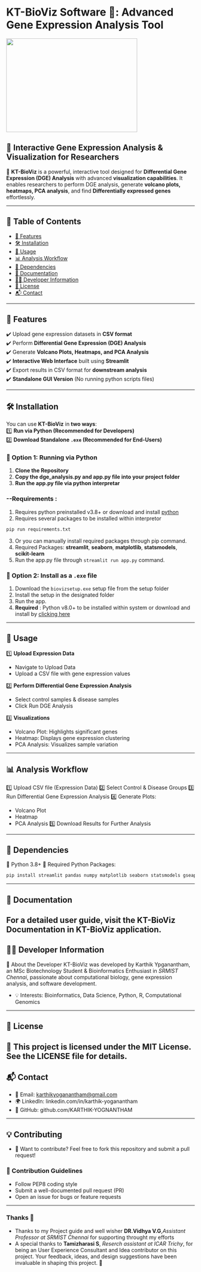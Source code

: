 # KT-BioViz Software 🧬: Advanced Gene Expression Analysis Tool 
<img width="350" height="250" src="https://github.com/user-attachments/assets/ba0d7dd6-c73a-408b-bce7-e9793d647f1d">


## 🔬 Interactive Gene Expression Analysis & Visualization for Researchers

🚀 **KT-BioViz** is a powerful, interactive tool designed for **Differential Gene Expression (DGE) Analysis** with advanced **visualization capabilities**. It enables researchers to perform DGE analysis, generate **volcano plots, heatmaps, PCA analysis**, and find **Differentially expressed genes** effortlessly.

---

## 📖 Table of Contents
- [🚀 Features](#-features)
- [🛠 Installation](#-installation)
- [📂 Usage](#-usage)
- [📊 Analysis Workflow](#-analysis-workflow)
- [📌 Dependencies](#-dependencies)
- [📖 Documentation](#-documentation)
- [👨‍💻 Developer Information](#-developer-information)
- [📝 License](#-license)
- [📬 Contact](#-contact)

---

## 🚀 Features
✔️ Upload gene expression datasets in **CSV format**  
✔️ Perform **Differential Gene Expression (DGE) Analysis**  
✔️ Generate **Volcano Plots, Heatmaps, and PCA Analysis**  
✔️ **Interactive Web Interface** built using **Streamlit**  
✔️ Export results in CSV format for **downstream analysis**  
✔️ **Standalone GUI Version** (No running python scripts files)

---

## 🛠 Installation
You can use **KT-BioViz** in **two ways**:  
1️⃣ **Run via Python (Recommended for Developers)**  
2️⃣ **Download Standalone `.exe` (Recommended for End-Users)**  

### 🔹 Option 1: Running via Python
1. **Clone the Repository**  
2. **Copy the dge_analysis.py and app.py file into your project folder**
3. **Run the app.py file via python interpretar**
  ### --Requirements :
1. Requires python preinstalled v3.8+ or download and install [python](https://www.python.org/downloads/)
2. Requires several packages to be installed within interpretor
```Bash
pip run requirements.txt
```
3. Or you can manually install required packages through pip command.
4. Required Packages: **streamlit**, **seaborn**, **matplotlib**, **statsmodels**, **scikit-learn**
5. Run the app.py file through `streamlit run app.py` command.

### 🔹 Option 2: Install as a `.exe` file
1. Download the `biovizsetup.exe` setup file from the setup folder
2. Install the setup in the designated folder
3. Run the app.
4. **Required** : Python v8.0+ to be installed within system or download and install by [clicking here](https://www.python.org/downloads/)

---

## 📂 Usage
1️⃣ **Upload Expression Data**
- Navigate to Upload Data
- Upload a CSV file with gene expression values

2️⃣ **Perform Differential Gene Expression Analysis**
- Select control samples & disease samples
- Click Run DGE Analysis

3️⃣ **Visualizations**
- Volcano Plot: Highlights significant genes
- Heatmap: Displays gene expression clustering
- PCA Analysis: Visualizes sample variation

---

## 📊 Analysis Workflow
1️⃣ Upload CSV file (Expression Data)
2️⃣ Select Control & Disease Groups
3️⃣ Run Differential Gene Expression Analysis
4️⃣ Generate Plots:
   - Volcano Plot
   - Heatmap
   - PCA Analysis
5️⃣ Download Results for Further Analysis

---
## 📌 Dependencies
🔹 Python 3.8+
🔹 Required Python Packages:
```bash
pip install streamlit pandas numpy matplotlib seaborn statsmodels gseapy
```

---
## 📖 Documentation
For a detailed user guide, visit the KT-BioViz Documentation in KT-BioViz application.
---
## 👨‍💻 Developer Information
🔹 About the Developer
KT-BioViz was developed by Karthik Ypganantham, an MSc Biotechnology Student & Bioinformatics Enthusiast in *SRMIST Chennai*, passionate about computational biology, gene expression analysis, and software development.
- 💡 Interests: Bioinformatics, Data Science, Python, R, Computational Genomics

---
## 📝 License
🔖 This project is licensed under the MIT License. See the LICENSE file for details.
--
## 📬 Contact
- 📧 Email: karthikyoganantham@gmail.com
- 🌍 LinkedIn: linkedin.com/in/karthik-yoganantham
- 🚀 GitHub: github.com/KARTHIK-YOGNANTHAM

---

## 💡 Contributing
- 🙌 Want to contribute? Feel free to fork this repository and submit a pull request!
### 📜 Contribution Guidelines
- Follow PEP8 coding style
- Submit a well-documented pull request (PR)
- Open an issue for bugs or feature requests

---
### Thanks 💖
- Thanks to my Project guide and well wisher **DR.Vidhya V.G**,*Assistant Professor at SRMIST Chennai* for supporting throught my efforts
- A special thanks to **Tamizharasi S**, *Reserch assistant at ICAR Trichy*, for being an User Experience Consultant and Idea contributor on this project. Your feedback, ideas, and design suggestions have been invaluable in shaping this project. 🚀















